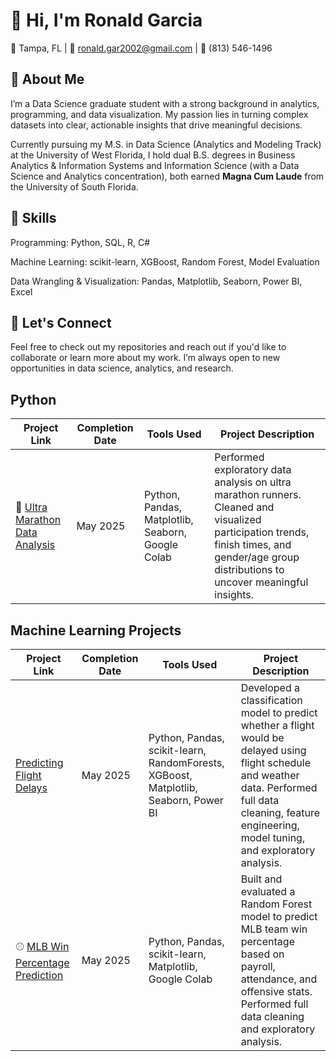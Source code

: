 # 👋 Hi, I'm Ronald Garcia

📍 Tampa, FL | 📧 ronald.gar2002@gmail.com | 📱 (813) 546-1496


## 💼 About Me

I’m a Data Science graduate student with a strong background in analytics, programming, and data visualization. My passion lies in turning complex datasets into clear, actionable insights that drive meaningful decisions.

Currently pursuing my M.S. in Data Science (Analytics and Modeling Track) at the University of West Florida, I hold dual B.S. degrees in Business Analytics & Information Systems and Information Science (with a Data Science and Analytics concentration), both earned **Magna Cum Laude** from the University of South Florida.

## 🧠 Skills

Programming: Python, SQL, R, C#

Machine Learning: scikit-learn, XGBoost, Random Forest, Model Evaluation

Data Wrangling & Visualization: Pandas, Matplotlib, Seaborn, Power BI, Excel

## 🚀 Let's Connect

Feel free to check out my repositories and reach out if you'd like to collaborate or learn more about my work. I’m always open to new opportunities in data science, analytics, and research.

## Python

| Project Link | Completion Date | Tools Used | Project Description |
|--------------|-----------------|------------|----------------------|
| 🏃 [Ultra Marathon Data Analysis](https://github.com/RonaldGarcia02/Ultra-Marathon-Data) | May 2025 | Python, Pandas, Matplotlib, Seaborn, Google Colab | Performed exploratory data analysis on ultra marathon runners. Cleaned and visualized participation trends, finish times, and gender/age group distributions to uncover meaningful insights. |

## Machine Learning Projects

| Project Link | Completion Date | Tools Used | Project Description |
|--------------|-----------------|-------------|----------------------|
| [Predicting Flight Delays](https://github.com/RonaldGarcia02/Predicting-Flight-Delays/tree/main) | May 2025 | Python, Pandas, scikit-learn, RandomForests, XGBoost, Matplotlib, Seaborn, Power BI | Developed a classification model to predict whether a flight would be delayed using flight schedule and weather data. Performed full data cleaning, feature engineering, model tuning, and exploratory analysis.
| ⚾ [MLB Win Percentage Prediction](https://github.com/RonaldGarcia02/Predicting-Team-Win-Percentage) | May 2025 | Python, Pandas, scikit-learn, Matplotlib, Google Colab | Built and evaluated a Random Forest model to predict MLB team win percentage based on payroll, attendance, and offensive stats. Performed full data cleaning and exploratory analysis. |


